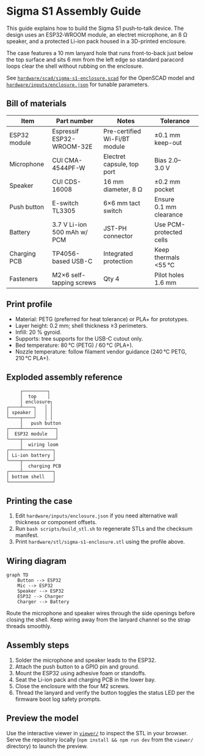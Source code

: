 # Sigma S1 Assembly Guide

This guide explains how to build the Sigma S1 push‑to‑talk device.  The design
uses an ESP32‑WROOM module, an electret microphone, an 8 Ω speaker, and a
protected Li-ion pack housed in a 3D-printed enclosure.

The case features a 10 mm lanyard hole that runs front-to-back just below the top
surface and sits 6 mm from the left edge so standard paracord loops clear the
shell without rubbing on the enclosure.

See [`hardware/scad/sigma-s1-enclosure.scad`](../hardware/scad/sigma-s1-enclosure.scad)
for the OpenSCAD model and [`hardware/inputs/enclosure.json`](../hardware/inputs/enclosure.json)
for tunable parameters.

## Bill of materials

| Item | Part number | Notes | Tolerance |
| --- | --- | --- | --- |
| ESP32 module | Espressif ESP32-WROOM-32E | Pre-certified Wi-Fi/BT module | ±0.1 mm keep-out |
| Microphone | CUI CMA-4544PF-W | Electret capsule, top port | Bias 2.0–3.0 V |
| Speaker | CUI CDS-16008 | 16 mm diameter, 8 Ω | ±0.2 mm pocket |
| Push button | E-switch TL3305 | 6×6 mm tact switch | Ensure 0.1 mm clearance |
| Battery | 3.7 V Li-ion 500 mAh w/ PCM | JST-PH connector | Use PCM-protected cells |
| Charging PCB | TP4056-based USB-C | Integrated protection | Keep thermals <55 °C |
| Fasteners | M2×6 self-tapping screws | Qty 4 | Pilot holes 1.6 mm |

## Print profile

- Material: PETG (preferred for heat tolerance) or PLA+ for prototypes.
- Layer height: 0.2 mm; shell thickness ≥3 perimeters.
- Infill: 20 % gyroid.
- Supports: tree supports for the USB-C cutout only.
- Bed temperature: 80 °C (PETG) / 60 °C (PLA+).
- Nozzle temperature: follow filament vendor guidance (240 °C PETG, 210 °C PLA+).

## Exploded assembly reference

```
     ┌─────────┐
     │  top    │
     │ enclosure┐
┌────┴────┐   │ │
│ speaker │   │ │
└────┬────┘   │ │
     │   push button
┌────┴────────────┐
│  ESP32 module   │
└────┬────────────┘
     │  wiring loom
┌────┴───────────┐
│ Li-ion battery │
└────┬───────────┘
     │  charging PCB
┌────┴───────────┐
│ bottom shell   │
└────────────────┘
```

## Printing the case

1. Edit `hardware/inputs/enclosure.json` if you need alternative wall thickness
   or component offsets.
2. Run `bash scripts/build_stl.sh` to regenerate STLs and the checksum manifest.
3. Print `hardware/stl/sigma-s1-enclosure.stl` using the profile above.

## Wiring diagram

```mermaid
graph TD
    Button --> ESP32
    Mic --> ESP32
    Speaker --> ESP32
    ESP32 --> Charger
    Charger --> Battery
```

Route the microphone and speaker wires through the side openings before closing
the shell. Keep wiring away from the lanyard channel so the strap threads
smoothly.

## Assembly steps

1. Solder the microphone and speaker leads to the ESP32.
2. Attach the push button to a GPIO pin and ground.
3. Mount the ESP32 using adhesive foam or standoffs.
4. Seat the Li-ion pack and charging PCB in the lower bay.
5. Close the enclosure with the four M2 screws.
6. Thread the lanyard and verify the button toggles the status LED per the
   firmware boot log safety prompts.

## Preview the model

Use the interactive viewer in [`viewer/`](../viewer) to inspect the STL in your
browser. Serve the repository locally (`npm install && npm run dev` from the
`viewer/` directory) to launch the preview.
